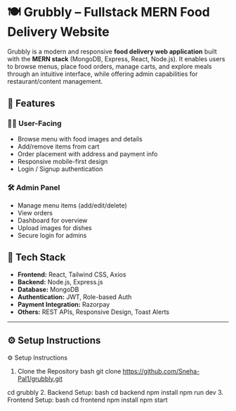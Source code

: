 # 🍽️ Grubbly – Fullstack MERN Food Delivery Website

Grubbly is a modern and responsive **food delivery web application** built with the **MERN stack** (MongoDB, Express, React, Node.js). It enables users to browse menus, place food orders, manage carts, and explore meals through an intuitive interface, while offering admin capabilities for restaurant/content management.


## 🚀 Features

### 👨‍🍳 User-Facing
- Browse menu with food images and details
- Add/remove items from cart
- Order placement with address and payment info
- Responsive mobile-first design
- Login / Signup authentication

### 🛠️ Admin Panel
- Manage menu items (add/edit/delete)
- View orders
- Dashboard for overview
- Upload images for dishes
- Secure login for admins


## 🧰 Tech Stack

* **Frontend:** React, Tailwind CSS, Axios
* **Backend:** Node.js, Express.js
* **Database:** MongoDB
* **Authentication:** JWT, Role-based Auth
* **Payment Integration:** Razorpay 
* **Others:** REST APIs, Responsive Design, Toast Alerts

---

## ⚙️ Setup Instructions

⚙️ Setup Instructions
1. Clone the Repository
bash
git clone https://github.com/Sneha-Pal1/grubbly.git

cd grubbly
2. Backend Setup: bash cd backend
npm install
npm run dev
3. Frontend Setup: bash cd frontend
npm install
npm start
